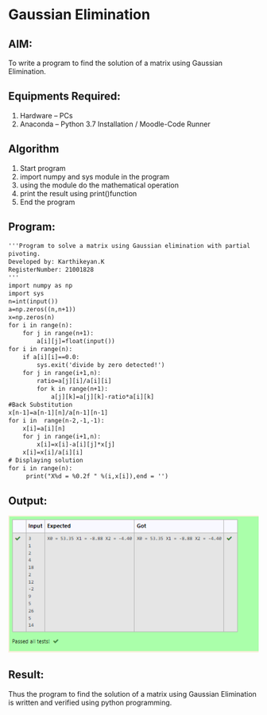 # Gaussian Elimination

## AIM:
To write a program to find the solution of a matrix using Gaussian Elimination.

## Equipments Required:
1. Hardware – PCs
2. Anaconda – Python 3.7 Installation / Moodle-Code Runner

## Algorithm
1. Start program
2. import numpy and sys module in the program
3. using the module do the mathematical operation
4. print the result using print()function
5. End the program
## Program:
```
'''Program to solve a matrix using Gaussian elimination with partial pivoting.
Developed by: Karthikeyan.K
RegisterNumber: 21001828
'''
import numpy as np
import sys
n=int(input())
a=np.zeros((n,n+1))
x=np.zeros(n)
for i in range(n):
    for j in range(n+1):
        a[i][j]=float(input())
for i in range(n):
    if a[i][i]==0.0:
        sys.exit('divide by zero detected!')
    for j in range(i+1,n):
        ratio=a[j][i]/a[i][i]
        for k in range(n+1):
            a[j][k]=a[j][k]-ratio*a[i][k]
#Back Substitution
x[n-1]=a[n-1][n]/a[n-1][n-1]
for i in  range(n-2,-1,-1):
    x[i]=a[i][n]
    for j in range(i+1,n):
        x[i]=x[i]-a[i][j]*x[j]
    x[i]=x[i]/a[i][i]
# Displaying solution
for i in range(n):
     print("X%d = %0.2f " %(i,x[i]),end = '')
```

## Output:
![gaussian elimination](EX06.png)


## Result:
Thus the program to find the solution of a matrix using Gaussian Elimination is written and verified using python programming.

